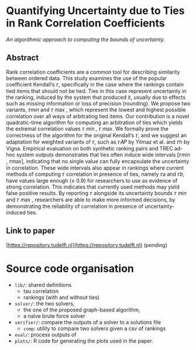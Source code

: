 # Quantifying Uncertainty due to Ties in Rank Correlation Coefficients
*An algorithmic approach to computing the bounds of uncertainty.*

## Abstract

Rank correlation coefficients are a common tool for describing similarity between ordered data. 
This study examines the use of the popular coefficient Kendall’s 𝜏, 
specifically in the case where the rankings contain tied items that should not be tied. 
Ties in this case represent uncertainty in the ranking,
induced by the system that produced it,
usually due to effects such as missing information or loss of precision (rounding).
We propose two variants, 𝜏𝑚𝑖𝑛 and 𝜏 𝑚𝑎𝑥 , 
which represent the lowest and highest possible correlation over all ways of arbitrating tied items.
Our contribution is a novel quadratic-time algorithm for computing an arbitration of ties which yields the extremal correlation values 𝜏 𝑚𝑖𝑛 , 𝜏 𝑚𝑎𝑥.
We formally prove the correctness of the algorithm for the original Kendall’s 𝜏,
and we suggest an adaptation for weighted variants of 𝜏, 
such as 𝜏𝐴𝑃 by Yilmaz et al. and 𝜏h by Vigna.
Empirical evaluation on both synthetic ranking pairs and TREC ad-hoc system outputs
demonstrates that ties often induce wide intervals [𝜏𝑚𝑖𝑛 , 𝜏𝑚𝑎𝑥],
indicating that no single value can fully encapsulate the uncertainty in correlation.
These wide intervals also appear in rankings where current methods of computing 𝜏 correlation in presence of ties,
namely 𝜏𝑎 and 𝜏𝑏, have values large enough (≥ 0.9) for researchers to use as evidence of strong correlation. 
This indicates that currently used methods may yield false positive results. 
By reporting 𝜏 alongside its uncertainty bounds 𝜏 𝑚𝑖𝑛 and 𝜏 𝑚𝑎𝑥 , 
researchers are able to make more informed decisions,
by demonstrating the reliability of correlation in presence of uncertainty-induced ties.


## Link to paper
[https://repository.tudelft.nl](https://repository.tudelft.nl) (pending)

# Source code organisation

- `lib/`: shared definitions
    - tau correlation
    - rankings (with and without ties)
- `solver/`: the two solvers, 
    - the one of the proposed graph-based algorithm,
    - a naîve brute force solver
- `verifier/`: compare the outputs of a solver to a solutions file
    - `comp`: utility to compare two solvers given a csv of rankings
- `eval/`: process outputs of 
- `plots/`: R code for generating the plots used in the paper.

